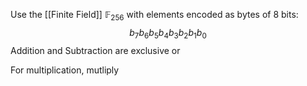 Use the [[Finite Field]] $\mathbb{F}_{256}$ with elements encoded as bytes of 8 bits: $$b_{7}b_{6}b_{5}b_{4}b_{3}b_{2}b_{1}b_{0}$$
Addition and Subtraction are exclusive or

For multiplication, mutliply

